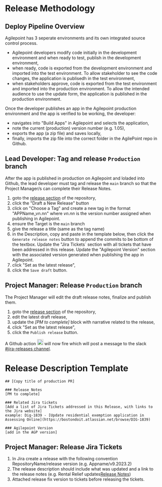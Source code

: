 # Release Methodology

## Deploy Pipeline Overview
Agilepoint has 3 seperate environments and its own integrated source control process. 
- Agilepoint developers modify code initially in the development environment and when ready to test, publish in the development environment,
- when ready, code is exported from the development environment and imported into the test environment. To allow stakeholder to see the code changes, the application is publisedh in the test environment,
- when stakeholders approve, code is exported from the test environment and imported into the production environment. To allow the intended audience to use the update form, the application is published in the production environment.

Once the developer publishes an app in the Agilepoint production environment and the app is verified to be working, the developer:
- navigates into "Build Apps" in Agilepoint and selects the application,
- note the current (production) version number (e.g. 1.05),
- exports the app (a zip file) and saves locally,
- finally, imports the zip file into the correct folder in the AgilePoint repo in Github.

## Lead Developer: Tag and release `Production` branch
After the app is published in production on Agilepoint and loladed into Github, the lead developer must tag and release the `main` branch so that the 
Project Manager/s can complete their Release Notes.
1. goto the [release section](https://github.com/CityOfBoston/AgilePoint/releases) of the repository,
2. click the "Draft a New Release" button
3. click on "Choose a Tag" and create a new tag in the format "APPName_vn.nn" where _vn.nn_ is the version number assigned when publishing in Agilepoint.
5. ensure the Target is the `main` branch
5. give the release a title (same as the tag name)
6. in the Description, copy and paste in the template below, then click the `Generate release notes` button to append the commits to be bottom of the textbox. Update the "Jira Tickets` section with all tickets that have been addressed in this release. Update the "Agilepoint Version" section with the associated version generated when publishing the app in Agilepoint.
7. click "Set as the latest release",
8. click the `Save draft` button.

## Project Manager: Release `Production` branch
The Project Manager will edit the draft release notes, finalize and publish them.
1. goto the [release section](https://github.com/CityOfBoston/AgilePoint/releases) of the repository,
2. edit the latest draft release,
3. update the *[PM to complete]* block with narrative related to the release,
4. click "Set as the latest release",
5. click the `Publish release` button.

A Github action <img src="https://s3-us-west-2.amazonaws.com/slack-files2/bot_icons/2023-02-09/4779927044435_48.png" alt="" style="width: 20px; height: 20px"/> will now fire which will post a message to the slack [#jira-releases channel](https://cityofboston-doit.slack.com/archives/C03UZ01E5N2).

# Release Description Template 
```
## [Copy title of production PR]

### Release Notes
[PM to complete]

### Related Jira tickets
[Add a list of Jira Tickets addressed in this Release, with links to the Jira website]
example: Dig-1839 - [Update residential exemption application in Assessing Online](https://bostondoit.atlassian.net/browse/DIG-1839)

### Agilepoint Version
[add in the AGP version]
```
## Project Manager: Release Jira Tickets 
1. In Jira create a release with the following convention RepositoryName/release version (e.g. Appname/v9.2023.2) 
2. The release description should include what was updated and a link to the release notes (e.g. Rental Relief updates[Release Notes](https://github.com/CityOfBoston/AgilePoint/releases/tag/v9.2023.2))
3. Attached release fix version to tickets before releasing the tickets. 
